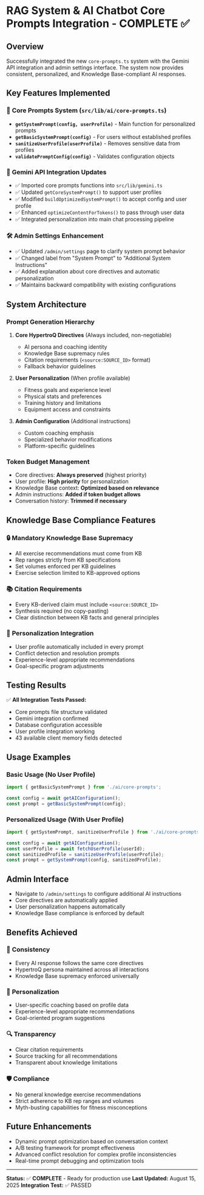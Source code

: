 # RAG System & AI Chatbot Core Prompts Integration - COMPLETE ✅

## Overview
Successfully integrated the new `core-prompts.ts` system with the Gemini API integration and admin settings interface. The system now provides consistent, personalized, and Knowledge Base-compliant AI responses.

## Key Features Implemented

### 🎯 **Core Prompts System (`src/lib/ai/core-prompts.ts`)**
- **`getSystemPrompt(config, userProfile)`** - Main function for personalized prompts
- **`getBasicSystemPrompt(config)`** - For users without established profiles  
- **`sanitizeUserProfile(userProfile)`** - Removes sensitive data from profiles
- **`validatePromptConfig(config)`** - Validates configuration objects

### 🔧 **Gemini API Integration Updates**
- ✅ Imported core prompts functions into `src/lib/gemini.ts`
- ✅ Updated `getCoreSystemPrompt()` to support user profiles
- ✅ Modified `buildOptimizedSystemPrompt()` to accept config and user profile
- ✅ Enhanced `optimizeContentForTokens()` to pass through user data
- ✅ Integrated personalization into main chat processing pipeline

### 🛠️ **Admin Settings Enhancement**
- ✅ Updated `/admin/settings` page to clarify system prompt behavior
- ✅ Changed label from "System Prompt" to "Additional System Instructions"
- ✅ Added explanation about core directives and automatic personalization
- ✅ Maintains backward compatibility with existing configurations

## System Architecture

### Prompt Generation Hierarchy
1. **Core HypertroQ Directives** (Always included, non-negotiable)
   - AI persona and coaching identity
   - Knowledge Base supremacy rules
   - Citation requirements (`<source:SOURCE_ID>` format)
   - Fallback behavior guidelines

2. **User Personalization** (When profile available)
   - Fitness goals and experience level
   - Physical stats and preferences
   - Training history and limitations
   - Equipment access and constraints

3. **Admin Configuration** (Additional instructions)
   - Custom coaching emphasis
   - Specialized behavior modifications
   - Platform-specific guidelines

### Token Budget Management
- Core directives: **Always preserved** (highest priority)
- User profile: **High priority** for personalization
- Knowledge Base context: **Optimized based on relevance**
- Admin instructions: **Added if token budget allows**
- Conversation history: **Trimmed if necessary**

## Knowledge Base Compliance Features

### 🔒 **Mandatory Knowledge Base Supremacy**
- All exercise recommendations must come from KB
- Rep ranges strictly from KB specifications
- Set volumes enforced per KB guidelines
- Exercise selection limited to KB-approved options

### 📚 **Citation Requirements**
- Every KB-derived claim must include `<source:SOURCE_ID>`
- Synthesis required (no copy-pasting)
- Clear distinction between KB facts and general principles

### 🎯 **Personalization Integration**
- User profile automatically included in every prompt
- Conflict detection and resolution prompts
- Experience-level appropriate recommendations
- Goal-specific program adjustments

## Testing Results
✅ **All Integration Tests Passed:**
- Core prompts file structure validated
- Gemini integration confirmed
- Database configuration accessible
- User profile integration working
- 43 available client memory fields detected

## Usage Examples

### Basic Usage (No User Profile)
```typescript
import { getBasicSystemPrompt } from './ai/core-prompts';

const config = await getAIConfiguration();
const prompt = getBasicSystemPrompt(config);
```

### Personalized Usage (With User Profile)
```typescript
import { getSystemPrompt, sanitizeUserProfile } from './ai/core-prompts';

const config = await getAIConfiguration();
const userProfile = await fetchUserProfile(userId);
const sanitizedProfile = sanitizeUserProfile(userProfile);
const prompt = getSystemPrompt(config, sanitizedProfile);
```

## Admin Interface
- Navigate to `/admin/settings` to configure additional AI instructions
- Core directives are automatically applied
- User personalization happens automatically
- Knowledge Base compliance is enforced by default

## Benefits Achieved

### 🎯 **Consistency**
- Every AI response follows the same core directives
- HypertroQ persona maintained across all interactions
- Knowledge Base supremacy enforced universally

### 👤 **Personalization** 
- User-specific coaching based on profile data
- Experience-level appropriate recommendations
- Goal-oriented program suggestions

### 🔍 **Transparency**
- Clear citation requirements
- Source tracking for all recommendations
- Transparent about knowledge limitations

### 🛡️ **Compliance**
- No general knowledge exercise recommendations
- Strict adherence to KB rep ranges and volumes
- Myth-busting capabilities for fitness misconceptions

## Future Enhancements
- Dynamic prompt optimization based on conversation context
- A/B testing framework for prompt effectiveness
- Advanced conflict resolution for complex profile inconsistencies
- Real-time prompt debugging and optimization tools

---
**Status:** ✅ **COMPLETE** - Ready for production use
**Last Updated:** August 15, 2025
**Integration Test:** ✅ PASSED
